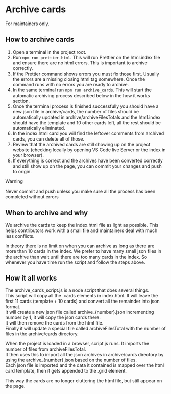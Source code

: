 # Archive cards

For maintainers only.

## How to archive cards

1. Open a terminal in the project root.
1. Run `npm run prettier-html`. This will run Prettier on the html.index file and ensure there are no html errors. This is important to archive correctly.
1. If the Prettier command shows errors you must fix those first. Usually the errors are a missing closing html tag somewhere. Once the command runs with no errors you are ready to archive.
1. In the same terminal run `npm run archive_cards`. This will start the automatic archiving process described below in the how it works section.
1. Once the terminal process is finished successfully you should have a new json file in archive/cards, the number of files should be automatically updated in archive/archiveFilesTotals and the html.index should have the template and 10 other cards left, all the rest should be automatically eliminated.
1. In the index.html card you will find the leftover comments from archived cards, you can delete all of those.
1. Review that the archived cards are still showing up on the project website (checking locally by opening VS Code live Server or the index in your browser).
1. If everything is correct and the archives have been converted correctly and still show up on the page, you can commit your changes and push to origin.

> [!Warning]
> Never commit and push unless you make sure all the process has been completed without errors

## When to archive and why

We archive the cards to keep the index.html file as light as possible. This helps contributors work with a small file and maintainers deal with much less conflicts.

In theory there is no limit on when you can archive as long as there are more than 10 cards in the index. We prefer to have many small json files in the archive than wait until there are too many cards in the index. So whenever you have time run the script and follow the steps above.

## How it all works

The archive_cards_script.js is a node script that does several things.  
This script will copy all the .cards elements in index.html. It will leave the first 11 cards (template + 10 cards) and convert all the remainder into json format.  
It will create a new json file called archive_{number}.json incrementing number by 1, it will copy the json cards there.  
It will then remove the cards from the html file.  
Finally it will update a special file called archiveFilesTotal with the number of files in the archive/cards directory.

When the project is loaded in a browser, script.js runs. It imports the number of files from archiveFilesTotal.  
It then uses this to import all the json archives in archive/cards directory by using the archive_{number}.json based on the number of files.  
Each json file is imported and the data it contained is mapped over the html card template, then it gets appended to the .grid element.  

This way the cards are no longer cluttering the html file, but still appear on the page.
